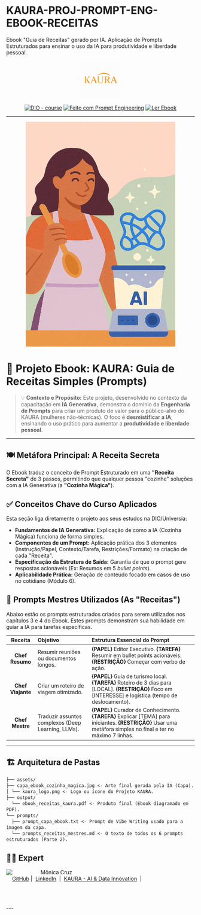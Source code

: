 # KAURA-PROJ-PROMPT-ENG-EBOOK-RECEITAS
Ebook "Guia de Receitas" gerado por IA. Aplicação de Prompts Estruturados para ensinar o uso da IA para produtividade e liberdade pessoal.
<p align="center">
    <img width="100" src="https://github.com/monicacruzs/KAURA-PROJ-PROMPT-ENG-EBOOK-RECEITAS/blob/main/assets/Logo%20Kaura%20INPI%20Colorida.png" alt="Logotipo KAURA"> 
</p>

<p align="center">
<a href="https://dio.me/"><img src="https://img.shields.io/badge/DIO-Course-28DA77?logo=youtube" alt="DIO - course"></a>
<a href="https://github.com/monicacruzs/KAURA-PROJ-PROMPT-ENG-EBOOK-RECEITAS/blob/main/assets/Copilot_20251031_193834.png" title="Repositório Prompts"><img src="https://img.shields.io/badge/Prompt%20Engineering-Project-blue?logo=github" alt="Feito com Prompt Engineering"></a>
<a href="https://github.com/monicacruzs/KAURA-PROJ-PROMPT-ENG-EBOOK-RECEITAS/blob/main/output/kaura_guia_de_prompts_receitas.pdf" title="Ler Ebook"><img src="https://img.shields.io/badge/EBOOK-Ler%20Agora-darkblue?logo=googledocs" alt="Ler Ebook"></a>
</p>

---

<p align="center">
<img 
    src="https://github.com/monicacruzs/KAURA-PROJ-PROMPT-ENG-EBOOK-RECEITAS/blob/main/assets/Copilot_20251031_193834.png"
    width="400"  
    alt="Capa do Ebook KAURA: Guia de Receitas Simples"
/>
</p>

# 📕 Projeto Ebook: KAURA: Guia de Receitas Simples (Prompts)

> 💡 **Contexto e Propósito:** Este projeto, desenvolvido no contexto da capacitação em **IA Generativa**, demonstra o domínio da **Engenharia de Prompts** para criar um produto de valor para o público-alvo do KAURA (mulheres não-técnicas). O foco é **desmistificar a IA**, ensinando o uso prático para aumentar a **produtividade e liberdade pessoal**.

---

## 🍽️ Metáfora Principal: A Receita Secreta

O Ebook traduz o conceito de Prompt Estruturado em uma **"Receita Secreta"** de 3 passos, permitindo que qualquer pessoa "cozinhe" soluções com a IA Generativa (a **"Cozinha Mágica"**).

## ✅ Conceitos Chave do Curso Aplicados

Esta seção liga diretamente o projeto aos seus estudos na DIO/Universia:

* **Fundamentos de IA Generativa:** Explicação de como a IA (Cozinha Mágica) funciona de forma simples.
* **Componentes de um Prompt:** Aplicação prática dos 3 elementos (Instrução/Papel, Contexto/Tarefa, Restrições/Formato) na criação de cada "Receita".
* **Especificação da Estrutura de Saída:** Garantia de que o prompt gere respostas acionáveis (Ex: Resumos em 5 *bullet points*).
* **Aplicabilidade Prática:** Geração de conteúdo focado em casos de uso no cotidiano (Módulo 6).

## 🧠 Prompts Mestres Utilizados (As "Receitas")

Abaixo estão os prompts estruturados criados para serem utilizados nos capítulos 3 e 4 do Ebook. Estes prompts demonstram sua habilidade em guiar a IA para tarefas específicas.

| Receita | Objetivo | Estrutura Essencial do Prompt |
| :---: | :--- | :--- |
| **Chef Resumo** | Resumir reuniões ou documentos longos. | **{PAPEL}** Editor Executivo. **{TAREFA}** Resumir em bullet points acionáveis. **{RESTRIÇÃO}** Começar com verbo de ação. |
| **Chef Viajante** | Criar um roteiro de viagem otimizado. | **{PAPEL}** Guia de turismo local. **{TAREFA}** Roteiro de 3 dias para [LOCAL]. **{RESTRIÇÃO}** Foco em [INTERESSE] e logística (tempo de deslocamento). |
| **Chef Mestre** | Traduzir assuntos complexos (Deep Learning, LLMs). | **{PAPEL}** Curador de Conhecimento. **{TAREFA}** Explicar [TEMA] para iniciantes. **{RESTRIÇÃO}** Usar uma metáfora simples no final e ter no máximo 7 linhas. |

---

## 🏗️ Arquitetura de Pastas

```KAURA-PROJ-PROMPT-ENG-EBOOK-RECEITAS/ 
├── assets/  
├── capa_ebook_cozinha_magica.jpg <- Arte final gerada pela IA (Capa).  
│ └── kaura_logo.png <- Logo ou ícone do Projeto KAURA. 
├── output/ 
  └── ebook_receitas_kaura.pdf <- Produto final (Ebook diagramado em PDF). 
└── prompts/ 
  ├── prompt_capa_ebook.txt <- Prompt de Vibe Writing usado para a imagem da capa. 
  └── prompts_receitas_mestres.md <- O texto de todos os 6 prompts estruturados (Parte 2).
```

## 👨‍💻 Expert

<p>
    <img 
      align=left 
      margin=10 
      width=80 
      src=https://avatars.githubusercontent.com/u/71937997?v=4
    />
    <p>&nbsp&nbsp&nbspMônica Cruz<br>
    &nbsp&nbsp&nbsp
    <a href=https://github.com/monicacruzs>
    GitHub</a>&nbsp;|&nbsp;
    <a href=https://www.linkedin.com/in/m%C3%B4nicacruz/?locale=pt_BR>LinkedIn</a>
&nbsp;|&nbsp;
    <a href="SEU KAURA AQUI">
    KAURA - AI & Data Innovation</a>
&nbsp;|&nbsp;</p>
</p>
<br/><br/>
<p>
---
